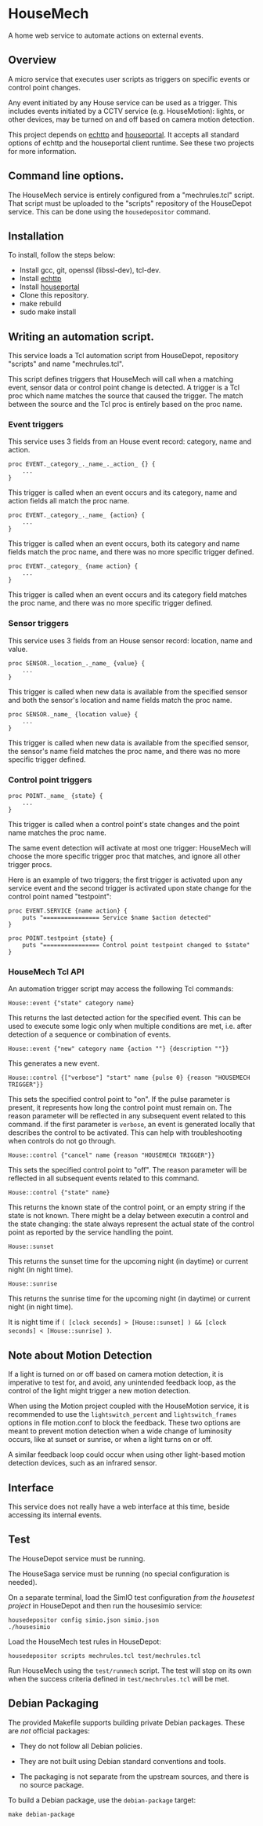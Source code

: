# HouseMech

A home web service to automate actions on external events.

## Overview

A micro service that executes user scripts as triggers on specific events or control point changes.

Any event initiated by any House service can be used as a trigger. This includes events initiated by a CCTV service (e.g. HouseMotion): lights, or other devices, may be turned on and off based on camera motion detection.

This project depends on [echttp](https://github.com/pascal-fb-martin/echttp) and [houseportal](https://github.com/pascal-fb-martin/houseportal). It accepts all standard options of echttp and the houseportal client runtime. See these two projects for more information.

## Command line options.

The HouseMech service is entirely configured from a "mechrules.tcl" script. That script must be uploaded to the "scripts" repository of the HouseDepot service. This can be done using the `housedepositor` command.

## Installation

To install, follow the steps below:

* Install gcc, git, openssl (libssl-dev), tcl-dev.
* Install [echttp](https://github.com/pascal-fb-martin/echttp)
* Install [houseportal](https://github.com/pascal-fb-martin/houseportal)
* Clone this repository.
* make rebuild
* sudo make install

## Writing an automation script.

This service loads a Tcl automation script from HouseDepot, repository "scripts" and name "mechrules.tcl".

This script defines triggers that HouseMech will call when a matching event, sensor data or control point change is detected. A trigger is a Tcl proc which name matches the source that caused the trigger. The match between the source and the Tcl proc is entirely based on the proc name.

### Event triggers

This service uses 3 fields from an House event record: category, name and action.

```
proc EVENT._category_._name_._action_ {} {
    ...
}
```

This trigger is called when an event occurs and its category, name and action fields all match the proc name.

```
proc EVENT._category_._name_ {action} {
    ...
}
```

This trigger is called when an event occurs, both its category and name fields match the proc name, and there was no more specific trigger defined.

```
proc EVENT._category_ {name action} {
    ...
}
```

This trigger is called when an event occurs and its category field matches the proc name, and there was no more specific trigger defined.

### Sensor triggers

This service uses 3 fields from an House sensor record: location, name and value.

```
proc SENSOR._location_._name_ {value} {
    ...
}
```

This trigger is called when new data is available from the specified sensor and both the sensor's location and name fields match the proc name.

```
proc SENSOR._name_ {location value} {
    ...
}
```

This trigger is called when new data is available from the specified sensor, the sensor's name field matches the proc name, and there was no more specific trigger defined.

### Control point triggers

```
proc POINT._name_ {state} {
    ...
}
```

This trigger is called when a control point's state changes and the point name matches the proc name.

The same event detection will activate at most one trigger: HouseMech will choose the more specific trigger proc that matches, and ignore all other trigger procs.

Here is an example of two triggers; the first trigger is activated upon any service event and the second trigger is activated upon state change for the control point named "testpoint":

```
proc EVENT.SERVICE {name action} {
    puts "================ Service $name $action detected"
}

proc POINT.testpoint {state} {
    puts "================ Control point testpoint changed to $state"
}
```

### HouseMech Tcl API

An automation trigger script may access the following Tcl commands:

```
House::event {"state" category name}
```

This returns the last detected action for the specified event. This can be used to execute some logic only when multiple conditions are met, i.e. after detection of a sequence or combination of events.

```
House::event {"new" category name {action ""} {description ""}}
```

This generates a new event.

```
House::control {["verbose"] "start" name {pulse 0} {reason "HOUSEMECH TRIGGER"}}
```

This sets the specified control point to "on". If the pulse parameter is present, it represents how long the control point must remain on. The reason parameter will be reflected in any subsequent event related to this command. if the first parameter is `verbose`, an event is generated locally that describes the control to be activated. This can help with troubleshooting when controls do not go through.

```
House::control {"cancel" name {reason "HOUSEMECH TRIGGER"}}
```

This sets the specified control point to "off". The reason parameter will be reflected in all subsequent events related to this command.

```
House::control {"state" name}
```

This returns the known state of the control point, or an empty string if the state is not known. There might be a delay between executin a control and the state changing: the state always represent the actual state of the control point as reported by the service handling the point.

```
House::sunset
```

This returns the sunset time for the upcoming night (in daytime) or current night (in night time).

```
House::sunrise
```

This returns the sunrise time for the upcoming night (in daytime) or current night (in night time).

It is night time if `( [clock seconds] > [House::sunset] ) && [clock seconds] < [House::sunrise] )`.

## Note about Motion Detection

If a light is turned on or off based on camera motion detection, it is imperative to test for, and avoid, any unintended feedback loop, as the control of the light might trigger a new motion detection.

When using the Motion project coupled with the HouseMotion service, it is recommended to use the `lightswitch_percent` and `lightswitch_frames` options in file motion.conf to block the feedback. These two options are meant to prevent motion detection when a wide change of luminosity occurs, like at sunset or sunrise, or when a light turns on or off.

A similar feedback loop could occur when using other light-based motion detection devices, such as an infrared sensor.

## Interface

This service does not really have a web interface at this time, beside accessing its internal events.

## Test

The HouseDepot service must be running.

The HouseSaga service must be running (no special configuration is needed).

On a separate terminal, load the SimIO test configuration _from the housetest project_ in HouseDepot and then run the housesimio service:

```
housedepositor config simio.json simio.json
./housesimio
```

Load the HouseMech test rules in HouseDepot:

```
housedepositor scripts mechrules.tcl test/mechrules.tcl
```

Run HouseMech using the `test/runmech` script. The test will stop on its own when the success criteria defined in `test/mechrules.tcl` will be met.

## Debian Packaging

The provided Makefile supports building private Debian packages. These are _not_ official packages:

- They do not follow all Debian policies.

- They are not built using Debian standard conventions and tools.

- The packaging is not separate from the upstream sources, and there is
  no source package.

To build a Debian package, use the `debian-package` target:

```
make debian-package
```

